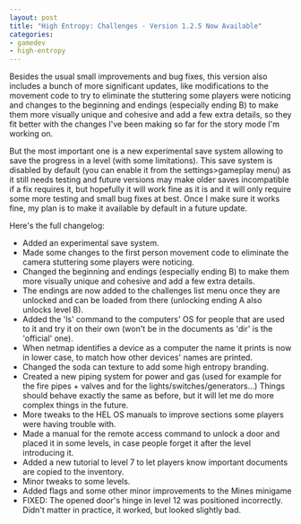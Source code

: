 ```yaml
---
layout: post
title: "High Entropy: Challenges - Version 1.2.5 Now Available"
categories:
- gamedev
- high-entropy
---
```


<p>Besides the usual small improvements and bug fixes, this version also includes a bunch of more significant updates, like modifications to the movement code to try to eliminate the stuttering some players were noticing and changes to the beginning and endings (especially ending B) to make them more visually unique and cohesive and add a few extra details, so they fit better with the changes I've been making so far for the story mode I'm working on.</p>
<p>But the most important one is a new experimental save system allowing to save the progress in a level (with some limitations). This save system is disabled by default (you can enable it from the settings&gt;gameplay menu) as it still needs testing and future versions may make older saves incompatible if a fix requires it, but hopefully it will work fine as it is and it will only require some more testing and small bug fixes at best. Once I make sure it works fine, my plan is to make it available by default in a future update. <br></p>
<p>Here's the full changelog: </p>
<ul><li>Added an experimental save system.    </li><li>Made some changes to the first person movement code to eliminate the camera stuttering some players were noticing.    </li><li>Changed the beginning and endings (especially ending B) to make them more visually unique and cohesive and add a few extra details.    </li><li>The endings are now added to the challenges list menu once they are unlocked and can be loaded from there (unlocking ending A also unlocks level B).    </li><li>Added the 'ls' command to the computers' OS for people that are used to it and try it on their own (won't be in the documents as 'dir' is the 'official' one).    </li><li>When netmap identifies a device as a computer the name it prints is now in lower case, to match how other devices' names are printed.    </li><li>Changed the soda can texture to add some high entropy branding.    </li><li>Created a new piping system for power and gas (used for example for the fire pipes + valves and for the lights/switches/generators...) Things should behave exactly the same as before, but it will let me do more complex things in the future.    </li><li>More tweaks to the HEL OS manuals to improve sections some players were having trouble with.    </li><li>Made a manual for the remote access command to unlock a door and placed it in some levels, in case people forget it after the level introducing it.    </li><li>Added a new tutorial to level 7 to let players know important documents are copied to the inventory.    </li><li>Minor tweaks to some levels.    </li><li>Added flags and some other minor improvements to the Mines minigame    </li><li>FIXED: The opened door's hinge in level 12 was positioned incorrectly. Didn't matter in practice, it worked, but looked slightly bad.</li></ul>
